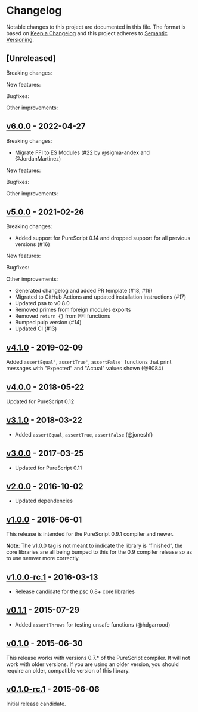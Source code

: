 # Changelog

Notable changes to this project are documented in this file. The format is based on [Keep a Changelog](https://keepachangelog.com/en/1.0.0/) and this project adheres to [Semantic Versioning](https://semver.org/spec/v2.0.0.html).

## [Unreleased]

Breaking changes:

New features:

Bugfixes:

Other improvements:

## [v6.0.0](https://github.com/purescript/purescript-assert/releases/tag/v6.0.0) - 2022-04-27

Breaking changes:
- Migrate FFI to ES Modules (#22 by @sigma-andex and @JordanMartinez)

New features:

Bugfixes:

Other improvements:

## [v5.0.0](https://github.com/purescript/purescript-assert/releases/tag/v5.0.0) - 2021-02-26

Breaking changes:
- Added support for PureScript 0.14 and dropped support for all previous versions (#16)

New features:

Bugfixes:

Other improvements:
- Generated changelog and added PR template (#18, #19)
- Migrated to GitHub Actions and updated installation instructions (#17)
- Updated psa to v0.8.0
- Removed primes from foreign modules exports
- Removed `return {}` from FFI functions
- Bumped pulp version (#14)
- Updated CI (#13)

## [v4.1.0](https://github.com/purescript/purescript-assert/releases/tag/v4.1.0) - 2019-02-09

Added `assertEqual'`, `assertTrue'`, `assertFalse'` functions that print messages with "Expected" and "Actual" values shown (@8084)

## [v4.0.0](https://github.com/purescript/purescript-assert/releases/tag/v4.0.0) - 2018-05-22

Updated for PureScript 0.12

## [v3.1.0](https://github.com/purescript/purescript-assert/releases/tag/v3.1.0) - 2018-03-22

- Added `assertEqual`, `assertTrue`, `assertFalse` (@joneshf)

## [v3.0.0](https://github.com/purescript/purescript-assert/releases/tag/v3.0.0) - 2017-03-25

- Updated for PureScript 0.11

## [v2.0.0](https://github.com/purescript/purescript-assert/releases/tag/v2.0.0) - 2016-10-02

- Updated dependencies

## [v1.0.0](https://github.com/purescript/purescript-assert/releases/tag/v1.0.0) - 2016-06-01

This release is intended for the PureScript 0.9.1 compiler and newer.

**Note**: The v1.0.0 tag is not meant to indicate the library is “finished”, the core libraries are all being bumped to this for the 0.9 compiler release so as to use semver more correctly.

## [v1.0.0-rc.1](https://github.com/purescript/purescript-assert/releases/tag/v1.0.0-rc.1) - 2016-03-13

- Release candidate for the psc 0.8+ core libraries

## [v0.1.1](https://github.com/purescript/purescript-assert/releases/tag/v0.1.1) - 2015-07-29

- Added `assertThrows` for testing unsafe functions (@hdgarrood)

## [v0.1.0](https://github.com/purescript/purescript-assert/releases/tag/v0.1.0) - 2015-06-30

This release works with versions 0.7.\* of the PureScript compiler. It will not work with older versions. If you are using an older version, you should require an older, compatible version of this library.

## [v0.1.0-rc.1](https://github.com/purescript/purescript-assert/releases/tag/v0.1.0-rc.1) - 2015-06-06

Initial release candidate.

